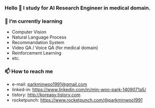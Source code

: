 ### Hello 👋 I study for AI Research Engineer in medical domain.

### 🌱 I’m currently learning 
- Computer Vision
- Natural Language Process
- Recommandation System
- Video QA / Voice QA (for medical domain)
- Reinforcement Learning
- etc.

### 📫 How to reach me
- e-mail: parkminwoo1991@gmail.com
- linked-in: https://www.linkedin.com/in/min-woo-park-1409071a5/
- tistory: http://koreapy.tistory.com
- rocketpunch: https://www.rocketpunch.com/@parkminwoo1991
<!--
**DSDanielPark/DSDanielPark** is a ✨ _special_ ✨ repository because its `README.md` (this file) appears on your GitHub profile.

Here are some ideas to get you started:

- 🔭 I’m currently working on ...
- 🌱 I’m currently learning ...
- 👯 I’m looking to collaborate on ...
- 🤔 I’m looking for help with ...
- 💬 Ask me about ...
- 📫 How to reach me: ...
- 😄 Pronouns: ...
- ⚡ Fun fact: ...
-->
